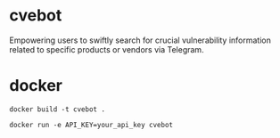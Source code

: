 # cvebot
Empowering users to swiftly search for crucial vulnerability information related to specific products or vendors via Telegram.

# docker
`docker build -t cvebot .`

`docker run -e API_KEY=your_api_key cvebot`
